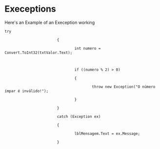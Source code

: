 # Execeptions

Here's an Example of an Exeception working

	try
	
							{
	
									int numero = Convert.ToInt32(txtValor.Text);
	
		
	
									if ((numero % 2) > 0)
	
									{
	
											throw new Exception("O número ímpar é inválido!");   
	
									}
	
							}
	
							catch (Exception ex)
	
							{
	
									lblMensagem.Text = ex.Message;
	
							}

